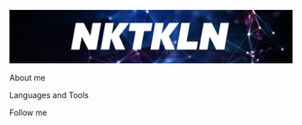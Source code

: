 ![Header](https://github.com/NKTKLN/NKTKLN/blob/main/attachments/background.jpg)

About me

Languages and Tools

Follow me